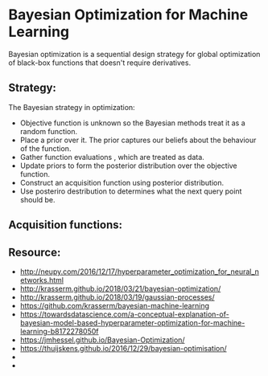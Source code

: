 # Bayesian Optimization for Machine Learning

Bayesian optimization is a sequential design strategy for global optimization of black-box functions that doesn't require derivatives.

## Strategy:
The Bayesian strategy in optimization:

* Objective function is unknown so the Bayesian methods treat it as a random function.
* Place a prior over it. The prior captures our beliefs about the behaviour of the function. 
* Gather function evaluations , which are treated as data.
* Update priors to form the posterior distribution over the objective function. 
* Construct an acquisition function using posterior distribution.
* Use posteriro destribution to determines what the next query point should be.

## Acquisition functions:


## Resource:
* http://neupy.com/2016/12/17/hyperparameter_optimization_for_neural_networks.html
* http://krasserm.github.io/2018/03/21/bayesian-optimization/
* http://krasserm.github.io/2018/03/19/gaussian-processes/
* https://github.com/krasserm/bayesian-machine-learning
* https://towardsdatascience.com/a-conceptual-explanation-of-bayesian-model-based-hyperparameter-optimization-for-machine-learning-b8172278050f
* https://jmhessel.github.io/Bayesian-Optimization/
* https://thuijskens.github.io/2016/12/29/bayesian-optimisation/
*
*

